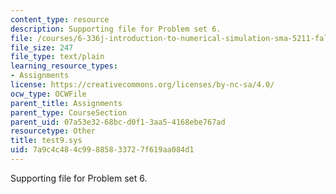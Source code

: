 ```yaml
---
content_type: resource
description: Supporting file for Problem set 6.
file: /courses/6-336j-introduction-to-numerical-simulation-sma-5211-fall-2003/7a9c4c484c99885833727f619aa084d1_test9.sys
file_size: 247
file_type: text/plain
learning_resource_types:
- Assignments
license: https://creativecommons.org/licenses/by-nc-sa/4.0/
ocw_type: OCWFile
parent_title: Assignments
parent_type: CourseSection
parent_uid: 07a53e32-68bc-d0f1-3aa5-4168ebe767ad
resourcetype: Other
title: test9.sys
uid: 7a9c4c48-4c99-8858-3372-7f619aa084d1
---
```

Supporting file for Problem set 6.